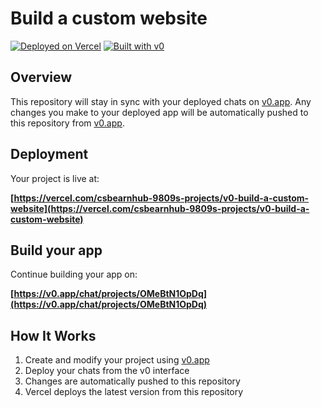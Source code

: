 # Build a custom website

[![Deployed on Vercel](https://img.shields.io/badge/Deployed%20on-Vercel-black?style=for-the-badge&logo=vercel)](https://vercel.com/csbearnhub-9809s-projects/v0-build-a-custom-website)
[![Built with v0](https://img.shields.io/badge/Built%20with-v0.app-black?style=for-the-badge)](https://v0.app/chat/projects/OMeBtN1OpDq)

## Overview

This repository will stay in sync with your deployed chats on [v0.app](https://v0.app).
Any changes you make to your deployed app will be automatically pushed to this repository from [v0.app](https://v0.app).

## Deployment

Your project is live at:

**[https://vercel.com/csbearnhub-9809s-projects/v0-build-a-custom-website](https://vercel.com/csbearnhub-9809s-projects/v0-build-a-custom-website)**

## Build your app

Continue building your app on:

**[https://v0.app/chat/projects/OMeBtN1OpDq](https://v0.app/chat/projects/OMeBtN1OpDq)**

## How It Works

1. Create and modify your project using [v0.app](https://v0.app)
2. Deploy your chats from the v0 interface
3. Changes are automatically pushed to this repository
4. Vercel deploys the latest version from this repository
